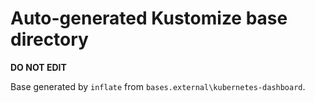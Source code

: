 # Auto-generated Kustomize base directory
**DO NOT EDIT**

Base generated by `inflate` from `bases.external\kubernetes-dashboard`.
